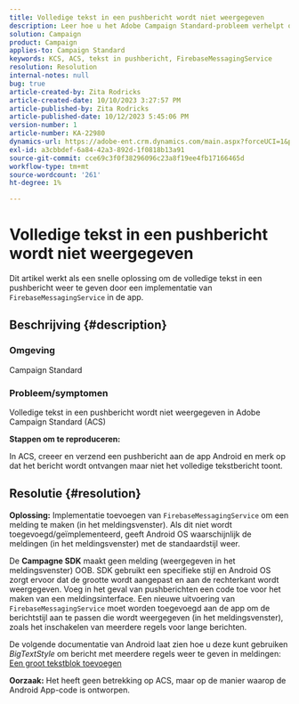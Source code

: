 ```yaml
---
title: Volledige tekst in een pushbericht wordt niet weergegeven
description: Leer hoe u het Adobe Campaign Standard-probleem verhelpt om volledige tekst weer te geven in een pushbericht. Voeg een implementatie van FirebaseMessagingService toe in uw app.
solution: Campaign
product: Campaign
applies-to: Campaign Standard
keywords: KCS, ACS, tekst in pushbericht, FirebaseMessagingService
resolution: Resolution
internal-notes: null
bug: true
article-created-by: Zita Rodricks
article-created-date: 10/10/2023 3:27:57 PM
article-published-by: Zita Rodricks
article-published-date: 10/12/2023 5:45:06 PM
version-number: 1
article-number: KA-22980
dynamics-url: https://adobe-ent.crm.dynamics.com/main.aspx?forceUCI=1&pagetype=entityrecord&etn=knowledgearticle&id=4c315395-8167-ee11-9ae7-6045bd006b25
exl-id: a3cbbdef-6a84-42a3-892d-1f0818b13a91
source-git-commit: cce69c3f0f38296096c23a8f19ee4fb17166465d
workflow-type: tm+mt
source-wordcount: '261'
ht-degree: 1%

---
```


# Volledige tekst in een pushbericht wordt niet weergegeven


Dit artikel werkt als een snelle oplossing om de volledige tekst in een pushbericht weer te geven door een implementatie van `FirebaseMessagingService` in de app.

## Beschrijving {#description}


### <b>Omgeving</b>

Campaign Standard



### <b>Probleem/symptomen</b>

Volledige tekst in een pushbericht wordt niet weergegeven in Adobe Campaign Standard (ACS)



<b>Stappen om te reproduceren:</b>

In ACS, creeer en verzend een pushbericht aan de app Android en merk op dat het bericht wordt ontvangen maar niet het volledige tekstbericht toont.


## Resolutie {#resolution}

<b>Oplossing:</b>
Implementatie toevoegen van `FirebaseMessagingService` om een melding te maken (in het meldingsvenster). Als dit niet wordt toegevoegd/geïmplementeerd, geeft Android OS waarschijnlijk de meldingen (in het meldingsvenster) met de standaardstijl weer.

De <b>Campagne SDK</b> maakt geen melding (weergegeven in het meldingsvenster) OOB. SDK gebruikt een specifieke stijl en Android OS zorgt ervoor dat de grootte wordt aangepast en aan de rechterkant wordt weergegeven. Voeg in het geval van pushberichten een code toe voor het maken van een meldingsinterface. Een nieuwe uitvoering van `FirebaseMessagingService` moet worden toegevoegd aan de app om de berichtstijl aan te passen die wordt weergegeven (in het meldingsvenster), zoals het inschakelen van meerdere regels voor lange berichten.



De volgende documentatie van Android laat zien hoe u deze kunt gebruiken *BigTextStyle* om bericht met meerdere regels weer te geven in meldingen:
[Een groot tekstblok toevoegen](https://developer.android.com/develop/ui/views/notifications/expanded#large-style)


<b>Oorzaak:</b>
Het heeft geen betrekking op ACS, maar op de manier waarop de Android App-code is ontworpen.

